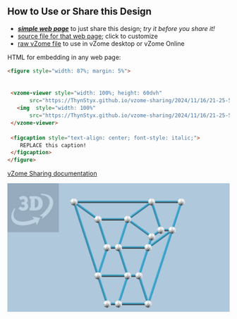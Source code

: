 
## How to Use or Share this Design

 - [***simple web page***](<https://ThynStyx.github.io/vzome-sharing/2024/11/16/21-25-55-Composite-Quad/>) to just share this design; *try it before you share it!*
 - [source file for that web page](<https://github.com/ThynStyx/vzome-sharing/edit/main/2024/11/16/21-25-55-Composite-Quad/index.md>); click to customize
 - [raw vZome file](<https://raw.githubusercontent.com/ThynStyx/vzome-sharing/main/2024/11/16/21-25-55-Composite-Quad/Composite-Quad.vZome>) to use in vZome desktop or vZome Online
 
 HTML for embedding in any web page:
 ```html
<figure style="width: 87%; margin: 5%">
  
  
  <vzome-viewer style="width: 100%; height: 60dvh" 
        src="https://ThynStyx.github.io/vzome-sharing/2024/11/16/21-25-55-Composite-Quad/Composite-Quad.vZome" >
    <img  style="width: 100%"
        src="https://ThynStyx.github.io/vzome-sharing/2024/11/16/21-25-55-Composite-Quad/Composite-Quad.png" >
  </vzome-viewer>

  <figcaption style="text-align: center; font-style: italic;">
     REPLACE this caption!
  </figcaption>
</figure>

 ```

[vZome Sharing documentation](https://vzome.github.io/vzome/sharing.html#how-it-works)

![Image](<Composite-Quad.png>)

